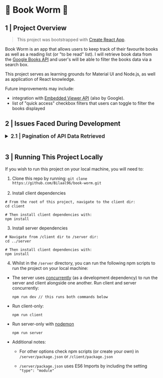 # 📖 Book Worm 🐛

## 1 | Project Overview

> This project was bootstrapped with [Create React App](https://github.com/facebook/create-react-app).

Book Worm is an app that allows users to keep track of their favourite books as well as a reading list (or "to be read" list). I will retrieve book data from the [Google Books API](https://developers.google.com/books) and user's will be able to filter the books data via a search box.

This project serves as learning grounds for Material UI and Node.js, as well as application of React knowledge.

Future improvements may include:

- integration with [Embedded Viewer API](https://developers.google.com/books/docs/viewer/developers_guide) (also by Google).
- list of "quick access" checkbox filters that users can toggle to filter the books displayed

## 2 | Issues Faced During Development

<details>
    <summary style="font-size: 1.25em; font-weight: 600">2.1 | Pagination of API Data Retrieved
    </summary>
    <div style="margin: 0 0 0 26px">
        <div style="margin: 16px 0 0">
            <h4>2.1.1 | The Problem</h4>
            <div style="margin: 8px 0 0 0">
                <p>Requests to the Books API returns an object with various properties. To implement pagination I needed to know how many pages I could split the returned results into. In my initial implementation, I used the <code>totalItems</code> property along with a constant I defined (<code>MAX_SEARCH_RESULTS</code>) to calculate the total number of pages.</p>
                <p style="margin: 0 0 0 16px"><code>// Example - calculating number of pages</code></p>
                <p style="margin: 0 0 8px 16px"><code>Math.ceil(books.totalItems / MAX_SEARCH_RESULTS)</code></p>
                <p>The problem with this implementation is that <code>totalItems</code> is an inaccurate <strong>estimate</strong> of how many more search results there could be based on the current search term. As a result of this a few issues arose:
                    <ul>
                        <li>The total number of pages calculated was overestimated - i.e. there were far more pages than there were books available. This was exaggerated as the number of books returned by a search grew.</li>
                        <li>For every request made to the Books API, the estimated value of <code>totalItems</code> would change. This resulted in the number of pages fluctuating as a user would navigate between pages.</li>
                    </ul>
                </p> 
            </div>
        </div>
        <hr>
        <div style="margin: 8px 0 0 0">
            <h4>2.1.2 | The Solution / Workaround</h4>
            <div style="margin: 8px 0 0 0">
                <p>To resolve the issue with calculating the number of pages, I was left with a decision to either:
                    <ol>
                        <li>Simplify the UI by replacing the Pagination component with Next and Previous buttons - this way the number of pages would no longer have to be calculated.</li>
                        <li>Hard code the number of pages rendered by the Pagination component, thus manually limiting the number of viewable results.</li>
                    </ol>
                </p>
                <p>I decided to go with option 2 because the Pagination component provides a better user experience than navigating pages with Next and Previous buttons. This is primarily due to the fact that with the Pagination component the user is aware of the number of pages they can click through, whereas with Next and Previous buttons they would not be aware. As a bonus, the Pagination component is also more aesthetically pleasing too.</p>
            </div>
        </div>
        <hr>
        <div style="margin: 8px 0 0 0">
            <h4>2.1.3 | Potential Improvements</h4>
            <div style="margin: 8px 0 0 0">
                <ul>
                    <li>Calculate the largest page number that is returned by the API which holds actual results. This could be useful for:
                        <ul>
                            <li>Handling edge cases where the number of results returned fits within less pages than our hard-coded page limit</li> 
                            <li>Increasing the range (or number of pages) for viewable results</li> 
                        </ul> 
                    </li>
                </ul>        
            </div>
        </div>
    </div>
</details>
<br/>

## 3 | Running This Project Locally

If you wish to run this project on your local machine, you will need to:

1. Clone this repo by running: `git clone https://github.com/Bilaal96/book-worm.git`
   <br/><br/>
1. Install client dependencies

```
# From the root of this project, navigate to the client dir:
cd client

# Then install client dependencies with:
npm install
```

3. Install server dependencies

```
# Navigate from /client dir to /server dir:
cd ../server

# Then install client dependencies with:
npm install
```

4.  Whilst in the `/server` directory, you can run the following npm scripts to run the project on your local machine:

- The server uses [concurrently](https://www.npmjs.com/package/concurrently) (as a development dependency) to run the server and client alongside one another. Run client and server concurrently:
  ```
  npm run dev // this runs both commands below
  ```
- Run client-only:

  ```
  npm run client
  ```

- Run server-only with [nodemon](https://www.npmjs.com/package/nodemon)
  ```
  npm run server
  ```
- Additional notes:

  - For other options check npm scripts (or create your own) in `/server/package.json` or `/client/package.json`

  - `/server/package.json` uses ES6 Imports by including the setting `"type": "module"`
